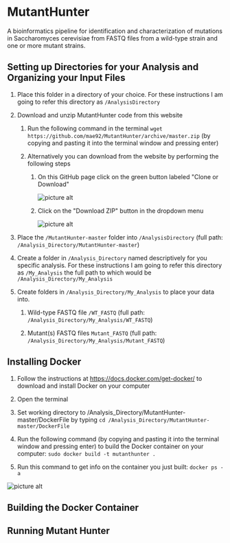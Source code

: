 # MutantHunter

A bioinformatics pipeline for identification and characterization of mutations in Saccharomyces cerevisiae from FASTQ files from a wild-type strain and one or more mutant strains.


## Setting up Directories for your Analysis and Organizing your Input Files

1. Place this folder in a directory of your choice. For these instructions I am going to refer this directory as `/AnalysisDirectory`

2. Download and unzip MutantHunter code from this website

    1. Run the following command in the terminal `wget https://github.com/mae92/MutantHunter/archive/master.zip` (by copying and pasting it into the terminal window and pressing enter) 
    
    2. Alternatively you can download from the website by performing the following steps
    
        1. On this GitHub page click on the green button labeled "Clone or Download"
        
            ![picture alt](https://github.com/mae92/MutantHunter/blob/master/images/image1.png)
            
        2. Click on the "Download ZIP" button in the dropdown menu
            
            ![picture alt](https://github.com/mae92/MutantHunter/blob/master/images/image2.png)
            
3. Place the `/MutantHunter-master` folder into `/AnalysisDirectory` (full path: `/Analysis_Directory/MutantHunter-master`)

4. Create a folder in `/Analysis_Directory` named descriptively for you specific analysis. For these instructions I am going to refer this directory as `/My_Analysis` the full path to which would be `/Analysis_Directory/My_Analysis`

5. Create folders in `/Analysis_Directory/My_Analysis` to place your data into.

    1. Wild-type FASTQ file `/WT_FASTQ` (full path: `/Analysis_Directory/My_Analysis/WT_FASTQ`)
    
    2. Mutant(s) FASTQ files `Mutant_FASTQ` (full path: `/Analysis_Directory/My_Analysis/Mutant_FASTQ`)


## Installing Docker

1. Follow the instructions at https://docs.docker.com/get-docker/ to download and install Docker on your computer

2. Open the terminal

3. Set working directory to /Analysis_Directory/MutantHunter-master/DockerFile by typing `cd /Analysis_Directory/MutantHunter-master/DockerFile`

4. Run the following command (by copying and pasting it into the terminal window and pressing enter) to build the Docker container on your computer: `sudo docker build -t mutanthunter .`

5. Run this command to get info on the container you just built: `docker ps -a`

![picture alt](https://github.com/mae92/MutantHunter/blob/master/images/image2.png "You should see something like this:")








## Building the Docker Container


## Running Mutant Hunter


